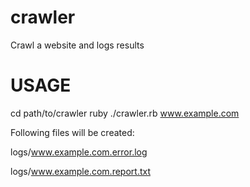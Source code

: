 # crawler
Crawl a website and logs results

# USAGE
   cd path/to/crawler
   ruby ./crawler.rb www.example.com

Following files will be created:

logs/www.example.com.error.log

logs/www.example.com.report.txt
